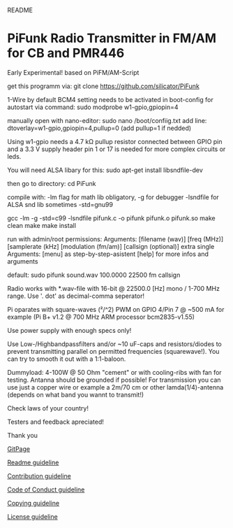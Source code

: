 README
# PiFunk Radio Transmitter in FM/AM for CB and PMR446 

Early Experimental! 
based on PiFM/AM-Script

get this programm via: 
git clone https://github.com/silicator/PiFunk

1-Wire by default BCM4 setting needs to be activated in boot-config for autostart
via command: sudo modprobe w1-gpio,gpiopin=4 

manually open with nano-editor: sudo nano /boot/confiig.txt
add line: dtoverlay=w1-gpio,gpiopin=4,pullup=0 (add pullup=1 if nedded)

Using w1-gpio needs a 4.7 kΩ pullup resistor connected between GPIO pin and
a 3.3 V supply header pin 1 or 17 is needed for more complex circuits or leds.

You will need ALSA libary for this:
sudo apt-get install libsndfile-dev

then go to directory:
cd PiFunk

compile with:
-lm flag for math lib obligatory,
-g for debugger
-lsndfile for ALSA snd lib
sometimes -std=gnu99 

gcc -lm -g -std=c99 -lsndfile pifunk.c -o pifunk pifunk.o pifunk.so 
make clean
make
make install

run with admin/root permissions:
Arguments: [filename (wav)] [freq (MHz)] [samplerate (kHz] [modulation (fm/am)] [callsign (optional)] 
extra single Arguments:
[menu] as step-by-step-asistent
[help] for more infos and arguments

default: sudo pifunk sound.wav 100.0000 22500 fm callsign

Radio works with *.wav-file with 16-bit @ 22500.0 [Hz] mono / 1-700 MHz range.
Use '. dot' as decimal-comma seperator! 

Pi oparates with square-waves (²/^2) PWM on GPIO 4/Pin 7 @ ~500 mA 
for example (Pi B+ v1.2 @ 700 MHz ARM processor bcm2835-v1.55)

Use power supply with enough specs only! 

Use Low-/Highbandpassfilters and/or ~10 uF-caps 
and resistors/diodes to prevent transmitting parallel on permitted frequencies (squarewave!).
You can try to smooth it out with a 1:1-baloon.

Dummyload: 4-100W @ 50 Ohm "cement" or with cooling-ribs with fan for testing.
Antanna should be grounded if possible!
For transmission you can use just a copper wire or example a 2m/70 cm or other lamda(1/4)-antenna
(depends on what band you wannt to transmit!)

Check laws of your country! 

Testers and feedback apreciated!

Thank you

[GitPage](https://silicator.github.io/PiFunk/)

[Readme guideline](README.md)

[Contribution guideline](docs/CONTRIBUTING.md)

[Code of Conduct guideline](docs/CODE_OF_CONDUCT.md)

[Copying guideline](docs/COPYING.md)

[License guideline](docs/LICENSE.md)
